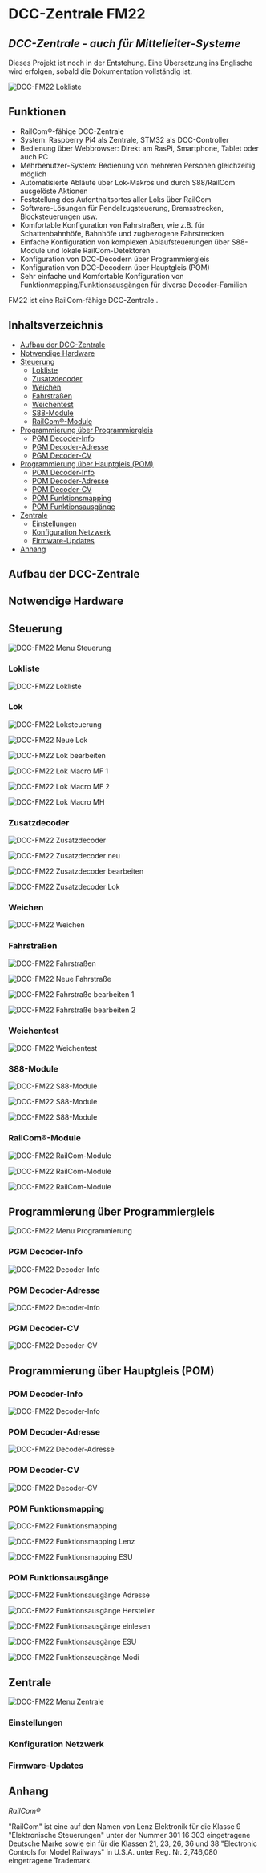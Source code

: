 # DCC-Zentrale FM22
## _DCC-Zentrale - auch für Mittelleiter-Systeme_

Dieses Projekt ist noch in der Entstehung. Eine Übersetzung ins Englische wird erfolgen, sobald die Dokumentation vollständig ist.

![DCC-FM22 Lokliste](https://raw.githubusercontent.com/ukw100/FM22/main/images/lok1.png "Lokliste")

## Funktionen

- RailCom®-fähige DCC-Zentrale
- System: Raspberry Pi4 als Zentrale, STM32 als DCC-Controller
- Bedienung über Webbrowser: Direkt am RasPi, Smartphone, Tablet oder auch PC
- Mehrbenutzer-System: Bedienung von mehreren Personen gleichzeitig möglich
- Automatisierte Abläufe über Lok-Makros und durch S88/RailCom ausgelöste Aktionen
- Feststellung des Aufenthaltsortes aller Loks über RailCom
- Software-Lösungen für Pendelzugsteuerung, Bremsstrecken, Blocksteuerungen usw.
- Komfortable Konfiguration von Fahrstraßen, wie z.B. für Schattenbahnhöfe, Bahnhöfe und zugbezogene Fahrstrecken
- Einfache Konfiguration von komplexen Ablaufsteuerungen über S88-Module und lokale RailCom-Detektoren
- Konfiguration von DCC-Decodern über Programmiergleis
- Konfiguration von DCC-Decodern über Hauptgleis (POM)
- Sehr einfache und Komfortable Konfiguration von Funktionmapping/Funktionsausgängen für diverse Decoder-Familien

FM22 ist eine RailCom-fähige DCC-Zentrale..

## Inhaltsverzeichnis

* [Aufbau der DCC-Zentrale](#aufbau-der-dcc-zentrale)
* [Notwendige Hardware](#notwendige-hardware)
* [Steuerung](#steuerung)
  * [Lokliste](#lokliste)
  * [Zusatzdecoder](#zusatzdecoder)
  * [Weichen](#weichen)
  * [Fahrstraßen](#fahrstraßen)
  * [Weichentest](#weichentest)
  * [S88-Module](#s88-module)
  * [RailCom®-Module](#railcom-module)
* [Programmierung über Programmiergleis](#programmierung-über-programmiergleis)
  * [PGM Decoder-Info](#pgm-decoder-info)
  * [PGM Decoder-Adresse](#pgm-decoder-adresse)
  * [PGM Decoder-CV](#pgm-decoder-cv)
* [Programmierung über Hauptgleis (POM)](#programmierung-über-hauptgleis-pom)
  * [POM Decoder-Info](#pom-decoder-info)
  * [POM Decoder-Adresse](#pom-decoder-adresse)
  * [POM Decoder-CV](#pom-decoder-cv)
  * [POM Funktionsmapping](#pom-funktionsmapping)
  * [POM Funktionsausgänge](#pom-funktionsausgänge)
* [Zentrale](#zentrale)
  * [Einstellungen](#einstellungen)
  * [Konfiguration Netzwerk](#konfiguration-netzwerk)
  * [Firmware-Updates](#firmware-updates)
* [Anhang](#anhang)

## Aufbau der DCC-Zentrale


## Notwendige Hardware

## Steuerung

![DCC-FM22 Menu Steuerung](https://raw.githubusercontent.com/ukw100/FM22/main/images/menu1.png "Menu Steuerung")


### Lokliste

![DCC-FM22 Lokliste](https://raw.githubusercontent.com/ukw100/FM22/main/images/lokliste.png "Lokliste")

### Lok

![DCC-FM22 Loksteuerung](https://raw.githubusercontent.com/ukw100/FM22/main/images/lok1.png "Loksteuerung")

![DCC-FM22 Neue Lok](https://raw.githubusercontent.com/ukw100/FM22/main/images/neue-lok.png "Neue Lok")

![DCC-FM22 Lok bearbeiten](https://raw.githubusercontent.com/ukw100/FM22/main/images/lok-bearbeiten.png "Lok bearbeiten")

![DCC-FM22 Lok Macro MF 1](https://raw.githubusercontent.com/ukw100/FM22/main/images/macro1.png "Lok Macro MF 1")

![DCC-FM22 Lok Macro MF 2](https://raw.githubusercontent.com/ukw100/FM22/main/images/macro2.png "Lok Macro MF 2")

![DCC-FM22 Lok Macro MH](https://raw.githubusercontent.com/ukw100/FM22/main/images/macro3.png "Lok Macro MH")

### Zusatzdecoder

![DCC-FM22 Zusatzdecoder](https://raw.githubusercontent.com/ukw100/FM22/main/images/zusatzdecoder.png "Zusatzdecoder")

![DCC-FM22 Zusatzdecoder neu](https://raw.githubusercontent.com/ukw100/FM22/main/images/addon-neu.png "Zusatzdecoder neu")

![DCC-FM22 Zusatzdecoder bearbeiten](https://raw.githubusercontent.com/ukw100/FM22/main/images/addon-bearbeiten.png "Zusatzdecoder bearbeiten")

![DCC-FM22 Zusatzdecoder Lok](https://raw.githubusercontent.com/ukw100/FM22/main/images/lok-addon.png "Zusatzdecoder Lok")

### Weichen

![DCC-FM22 Weichen](https://raw.githubusercontent.com/ukw100/FM22/main/images/weichen.png "Weichen")

### Fahrstraßen

![DCC-FM22 Fahrstraßen](https://raw.githubusercontent.com/ukw100/FM22/main/images/fahrstrassen.png "Fahrstraßen")

![DCC-FM22 Neue Fahrstraße](https://raw.githubusercontent.com/ukw100/FM22/main/images/neue-fahrstrasse.png "Neue Fahrstraße")

![DCC-FM22 Fahrstraße bearbeiten 1](https://raw.githubusercontent.com/ukw100/FM22/main/images/fahrstrasse-bearbeiten-1.png "Fahrstraße bearbeiten 1")

![DCC-FM22 Fahrstraße bearbeiten 2](https://raw.githubusercontent.com/ukw100/FM22/main/images/fahrstrasse-bearbeiten-2.png "Fahrstraße bearbeiten 2")

### Weichentest

![DCC-FM22 Weichentest](https://raw.githubusercontent.com/ukw100/FM22/main/images/weichentest.png "Weichentest")

### S88-Module

![DCC-FM22 S88-Module](https://raw.githubusercontent.com/ukw100/FM22/main/images/s88.png "S88-Module")

![DCC-FM22 S88-Module](https://raw.githubusercontent.com/ukw100/FM22/main/images/s88-edit.png "S88-Module")

![DCC-FM22 S88-Module](https://raw.githubusercontent.com/ukw100/FM22/main/images/aktionen-s88.png "S88-Module")

### RailCom®-Module

![DCC-FM22 RailCom-Module](https://raw.githubusercontent.com/ukw100/FM22/main/images/rcl.png "RailCom-Module")

![DCC-FM22 RailCom-Module](https://raw.githubusercontent.com/ukw100/FM22/main/images/rcl-bearbeiten.png "RailCom-Module")

![DCC-FM22 RailCom-Module](https://raw.githubusercontent.com/ukw100/FM22/main/images/aktionen-rcl.png "RailCom-Module")

## Programmierung über Programmiergleis

![DCC-FM22 Menu Programmierung](https://raw.githubusercontent.com/ukw100/FM22/main/images/menu2.png "Menu Programmierung")

### PGM Decoder-Info

![DCC-FM22 Decoder-Info](https://raw.githubusercontent.com/ukw100/FM22/main/images/pgm-info-3.png " Decoder-Info")

### PGM Decoder-Adresse

![DCC-FM22 Decoder-Info](https://raw.githubusercontent.com/ukw100/FM22/main/images/pgm-addr-2.png " Decoder-Info")

### PGM Decoder-CV

![DCC-FM22 Decoder-CV](https://raw.githubusercontent.com/ukw100/FM22/main/images/pgm-cv-2.png " Decoder-CV")

## Programmierung über Hauptgleis (POM)

### POM Decoder-Info

![DCC-FM22 Decoder-Info](https://raw.githubusercontent.com/ukw100/FM22/main/images/pom-info-2.png "Decoder-Info")

### POM Decoder-Adresse

![DCC-FM22 Decoder-Adresse](https://raw.githubusercontent.com/ukw100/FM22/main/images/pom-addr.png "Decoder-Adresse")

### POM Decoder-CV

![DCC-FM22 Decoder-CV](https://raw.githubusercontent.com/ukw100/FM22/main/images/pom-cv.png "Decoder-CV")

### POM Funktionsmapping

![DCC-FM22 Funktionsmapping](https://raw.githubusercontent.com/ukw100/FM22/main/images/pom-mapping-1.png "Funktionsmapping")

![DCC-FM22 Funktionsmapping Lenz](https://raw.githubusercontent.com/ukw100/FM22/main/images/pom-mapping-lenz.png "Funktionsmapping Lenz")

![DCC-FM22 Funktionsmapping ESU](https://raw.githubusercontent.com/ukw100/FM22/main/images/pom-mapping-esu.png "Funktionsmapping ESU")

### POM Funktionsausgänge

![DCC-FM22 Funktionsausgänge Adresse](https://raw.githubusercontent.com/ukw100/FM22/main/images/pom-ausgaenge-1.png "Funktionsausgänge Adresse")

![DCC-FM22 Funktionsausgänge Hersteller](https://raw.githubusercontent.com/ukw100/FM22/main/images/pom-ausgaenge-2.png "Funktionsausgänge Hersteller")

![DCC-FM22 Funktionsausgänge einlesen](https://raw.githubusercontent.com/ukw100/FM22/main/images/pom-ausgaenge-3.png "Funktionsausgänge einlesen")

![DCC-FM22 Funktionsausgänge ESU](https://raw.githubusercontent.com/ukw100/FM22/main/images/pom-ausgaenge-4.png "Funktionsausgänge ESU")

![DCC-FM22 Funktionsausgänge Modi](https://raw.githubusercontent.com/ukw100/FM22/main/images/pom-ausgaenge-5.png "Funktionsausgänge Modi")

## Zentrale

![DCC-FM22 Menu Zentrale](https://raw.githubusercontent.com/ukw100/FM22/main/images/menu3.png "Menu Zentrale")

### Einstellungen


### Konfiguration Netzwerk

### Firmware-Updates

## Anhang

_RailCom®_

"RailCom" ist eine auf den Namen von Lenz Elektronik für die Klasse 9 "Elektronische 
Steuerungen" unter der Nummer 301 16 303 eingetragene Deutsche Marke sowie ein für die 
Klassen 21, 23, 26, 36 und 38 "Electronic Controls for Model Railways" in U.S.A. unter 
Reg. Nr. 2,746,080 eingetragene Trademark.

